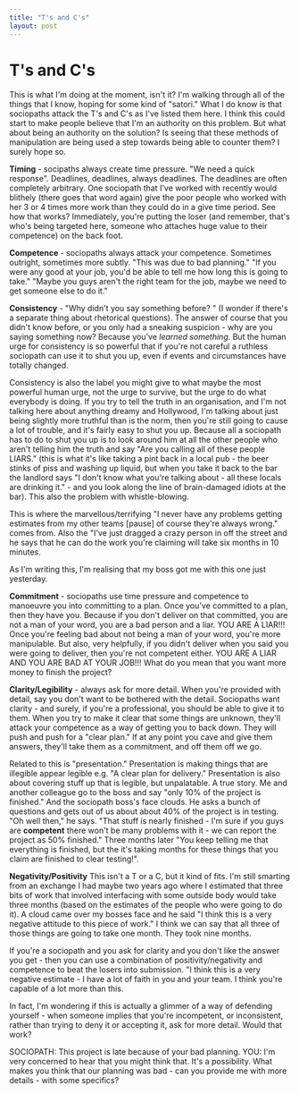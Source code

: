 ```yaml
---
title: "T's and C's"
layout: post 
---
```



# T's and C's

This is what I'm doing at the moment, isn't it?  I'm walking through all of the things that I know, hoping for some kind of "satori." What I do know is that sociopaths attack the T's and C's as I've listed them here.  I think this could start to make people believe that I'm an authority on this problem. But what about being an authority on the solution?  Is seeing that these methods of manipulation are being used a step towards being able to counter them?  I surely hope so.

**Timing** - socipaths always create time pressure.  "We need a quick response".  Deadlines, deadlines, always deadlines.  The deadlines are often completely arbitrary.  One sociopath that I've worked with recently would blithely (there goes that word again) give the poor people who worked with her 3 or 4 times more work than they could do in a give time period.  See how that works?  Immediately, you're putting the loser (and remember, that's who's being targeted here, someone who attaches huge value to their competence) on the back foot.

**Competence** - sociopaths always attack your competence.  Sometimes outright, sometimes more subtly. 
"This was due to bad planning."
"If you were any good at your job, you'd be able to tell me how long this is going to take."
"Maybe you guys aren't the right team for the job, maybe we need to get someone else to do it." 

**Consistency** - "Why didn't you say something before? " (I wonder if there's a separate thing about rhetorical questions).  The answer of course that you didn't know before, or you only had a sneaking suspicion - why are you saying something now?  Because you've *learned something*.  But the human urge for consistency is so powerful that if you're not careful a ruthless sociopath can use it to shut you up, even if events and circumstances have totally changed.

Consistency is also the label you might give to what maybe the most powerful human urge, not the urge to survive, but the urge to do what everybody is doing. If you try to tell the truth in an organisation, and I'm not talking here about anything dreamy and Hollywood, I'm talking about just being slightly more truthful than is the norm, then you're still going to cause a lot of trouble, and it's fairly easy to shut you up.  Because all a sociopath has to do to shut you up is to look around him at all the other people who aren't telling him the truth and say "Are you calling all of these people LIARS." (this is what it's like taking a pint back in a local pub - the beer stinks of piss and washing up liquid, but when you take it back to the bar the landlord says "I don't know what you're talking about - all these locals are drinking it." - and you look along the line of brain-damaged idiots at the bar).  This also the problem with whistle-blowing.

This is where the marvellous/terrifying "I never have any problems getting estimates from my other teams [pause] of course they're always wrong."  comes from.  Also the "I've just dragged a crazy person in off the street and he says that he can do the work you're claiming will take six months in 10 minutes.

As I'm writing this, I'm realising that my boss got me with this one just yesterday.

**Commitment** - sociopaths use time pressure and competence to manoeuvre you into committing to a plan.  Once you've committed to a plan, then they have you.  Because if you don't deliver on that committed, you are not a man of your word, you are a bad person and a liar.  YOU ARE A LIAR!!!  Once you're feeling bad about not being a man of your word, you're more manipulable. But also, very helpfully, if you didn't deliver when you said you were going to deliver, then you're not competent either.  YOU ARE A LIAR AND YOU ARE BAD AT YOUR JOB!!!  What do you mean that you want more money to finish the project?

**Clarity/Legibility** - always ask for more detail.  When you're provided with detail, say you don't want to be bothered with the detail.  Sociopaths want clarity - and surely, if you're a professional, you should be able to give it to them.  When you try to make it clear that some things are unknown, they'll attack your competence as a way of getting you to back down.  They will push and push for a "clear plan." If at any point you cave and give them answers, they'll take them as a commitment, and off them off we go.

Related to this is "presentation."  Presentation is making things that are illegible appear legible e.g. "A clear plan for delivery." Presentation is also about covering stuff up that is legible, but unpalatable. A true story.  Me and another colleague go to the boss and say "only 10% of the project is finished." And the sociopath boss's face clouds. He asks a bunch of questions and gets out of us about about 40% of the project is in testing.  "Oh well then," he says.  "That stuff is nearly finished - I'm sure if you guys are **competent** there won't be many problems with it - we can report the project as 50% finished."  Three months later "You keep telling me that everything is finished, but the it's taking months for these things that you claim are finished to clear testing!".

**Negativity/Positivity** This isn't a T or a C, but it kind of fits.  I'm still smarting from an exchange I had maybe two years ago where I estimated that three bits of work that involved interfacing with some outside body would take three months (based on the estimates of the people who were going to do it).  A cloud came over my bosses face and he said "I think this is a very negative attitude to this piece of work." I think we can say that all three of those things are going to take one month.  They took nine months.

If you're a sociopath and you ask for clarity and you don't like the answer you get - then you can use a combination of positivity/negativity and competence to beat the losers into submission. "I think this is a very negative estimate - I have a lot of faith in you and your team.  I think you're capable of a lot more than this.

In fact, I'm wondering if this is actually a glimmer of a way of defending yourself - when someone implies that you're
incompetent, or inconsistent, rather than trying to deny it or accepting it, ask for more detail.  Would that work?

SOCIOPATH: This project is late because of your bad planning.
YOU: I'm very concerned to hear that you might think that. It's a possibility.  What makes you think that our planning was bad - can you provide me with more details - with some specifics?




